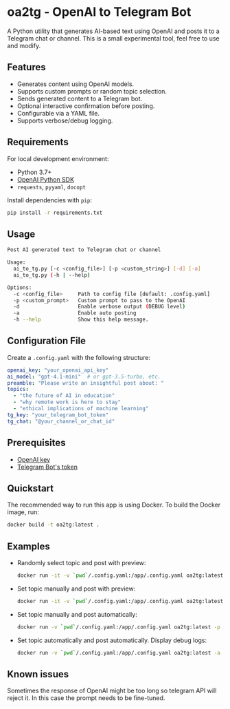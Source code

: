 # oa2tg - OpenAI to Telegram Bot

A Python utility that generates AI-based text using OpenAI and posts it to a Telegram chat or channel.
This is a small experimental tool, feel free to use and modify.

## Features

- Generates content using OpenAI models.
- Supports custom prompts or random topic selection.
- Sends generated content to a Telegram bot.
- Optional interactive confirmation before posting.
- Configurable via a YAML file.
- Supports verbose/debug logging.

## Requirements

For local development environment:

- Python 3.7+
- [OpenAI Python SDK](https://github.com/openai/openai-python)
- `requests`, `pyyaml`, `docopt`

Install dependencies with `pip`:

```bash
pip install -r requirements.txt
```

## Usage

```bash
Post AI generated text to Telegram chat or channel

Usage:
  ai_to_tg.py [-c <config_file>] [-p <custom_string>] [-d] [-a]
  ai_to_tg.py (-h | --help)

Options:
  -c <config_file>     Path to config file [default: .config.yaml]
  -p <custom_prompt>   Custom prompt to pass to the OpenAI
  -d                   Enable verbose output (DEBUG level)
  -a                   Enable auto posting
  -h --help            Show this help message.
```

## Configuration File

Create a `.config.yaml` with the following structure:

```yaml
openai_key: "your_openai_api_key"
ai_model: "gpt-4.1-mini"  # or gpt-3.5-turbo, etc.
preamble: "Please write an insightful post about: "
topics:
  - "the future of AI in education"
  - "why remote work is here to stay"
  - "ethical implications of machine learning"
tg_key: "your_telegram_bot_token"
tg_chat: "@your_channel_or_chat_id"
```

## Prerequisites

- [OpenAI key](https://platform.openai.com/api-keys)
- [Telegram Bot's token](https://core.telegram.org/bots/tutorial#obtain-your-bot-token)


## Quickstart

The recommended way to run this app is using Docker. To build the Docker image, run:

```bash
docker build -t oa2tg:latest .
```

## Examples

- Randomly select topic and post with preview:

    ```bash
    docker run -it -v `pwd`/.config.yaml:/app/.config.yaml oa2tg:latest
    ```

- Set topic manually and post with preview:

    ```bash
    docker run -it -v `pwd`/.config.yaml:/app/.config.yaml oa2tg:latest -p "My custom prompt here"
    ```

- Set topic manually and post automatically:

    ```bash
    docker run -v `pwd`/.config.yaml:/app/.config.yaml oa2tg:latest -p "My custom prompt here" -a
    ```

- Set topic automatically and post automatically. Display debug logs:

    ```bash
    docker run -v `pwd`/.config.yaml:/app/.config.yaml oa2tg:latest -a -d
    ```

## Known issues

Sometimes the response of OpenAI might be too long so telegram API will reject it.
In this case the prompt needs to be fine-tuned.

